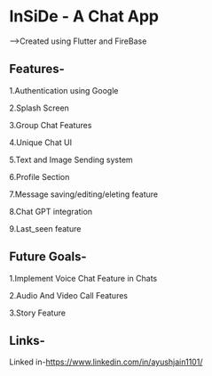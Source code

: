 
# InSiDe - A Chat App

-->Created using Flutter and FireBase 


## Features-
1.Authentication using Google

2.Splash Screen

3.Group Chat Features

4.Unique Chat UI

5.Text and Image Sending system

6.Profile Section

7.Message saving/editing/eleting feature

8.Chat GPT integration

9.Last_seen feature

## Future Goals-

1.Implement Voice Chat Feature in Chats

2.Audio And Video Call Features

3.Story Feature


## Links-
Linked in-https://www.linkedin.com/in/ayushjain1101/